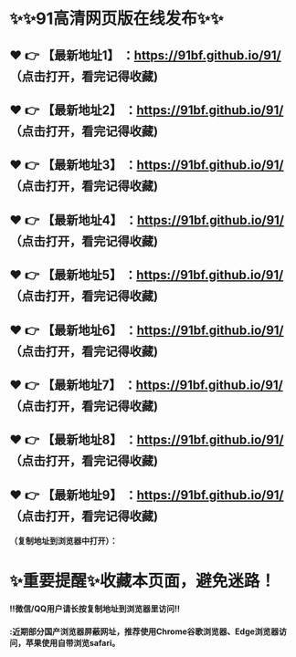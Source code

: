 # :sparkles::sparkles:91高清网页版在线发布:sparkles::sparkles:

 :heart: :point_right: 【最新地址1】 ：https://91bf.github.io/91/  （点击打开，看完记得收藏)
 ------
 :heart: :point_right: 【最新地址2】 ：https://91bf.github.io/91/ （点击打开，看完记得收藏)
 ------
 :heart: :point_right: 【最新地址3】 ：https://91bf.github.io/91/  （点击打开，看完记得收藏)
 ------
 :heart: :point_right: 【最新地址4】 ：https://91bf.github.io/91/  （点击打开，看完记得收藏)
 ------
 :heart: :point_right: 【最新地址5】 ：https://91bf.github.io/91/  （点击打开，看完记得收藏)
 ------
 :heart: :point_right: 【最新地址6】 ：https://91bf.github.io/91/  （点击打开，看完记得收藏)
 ------
 :heart: :point_right: 【最新地址7】 ：https://91bf.github.io/91/  （点击打开，看完记得收藏)
 ------
 :heart: :point_right: 【最新地址8】 ：https://91bf.github.io/91/ （点击打开，看完记得收藏)
 ------
 :heart: :point_right: 【最新地址9】 ：https://91bf.github.io/91/  （点击打开，看完记得收藏)
 ------



#### （复制地址到浏览器中打开）：
# :sparkles:重要提醒:sparkles:收藏本页面，避免迷路！
#### ‼️微信/QQ用户请长按复制地址到浏览器里访问‼
#### :近期部分国产浏览器屏蔽网址，推荐使用Chrome谷歌浏览器、Edge浏览器访问，苹果使用自带浏览safari。

